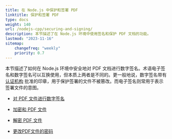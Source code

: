 ```yaml
---
title: 在 Node.js 中保护和签署 PDF
linktitle: 保护和签署 PDF
type: docs
weight: 140
url: /nodejs-cpp/securing-and-signing/
description: 本节描述了在 Node.js 环境中使用签名和保护 PDF 文档的功能。
lastmod: "2023-11-16"
sitemap:
    changefreq: "weekly"
    priority: 0.7
---
```


本节描述了如何在 Node.js 环境中安全地对 PDF 文档进行数字签名。术语电子签名和数字签名可以互换使用，但本质上两者是不同的。更一般地说，数字签名带有 [认证机构](https://en.wikipedia.org/wiki/Certificate_authority) 批准的印章，用于保护签署的文件不被篡改。而电子签名则常用于表示签署文件的意图。

- [对 PDF 文件进行数字签名](/pdf/nodejs-cpp/sign-pdf/)
- [加密和 PDF 文件](/pdf/nodejs-cpp/encrypt-pdf/)

- [解密 PDF 文件](/pdf/nodejs-cpp/decrypt-pdf/)
 - [更改PDF文件的密码](/pdf/nodejs-cpp/change-password-pdf/)